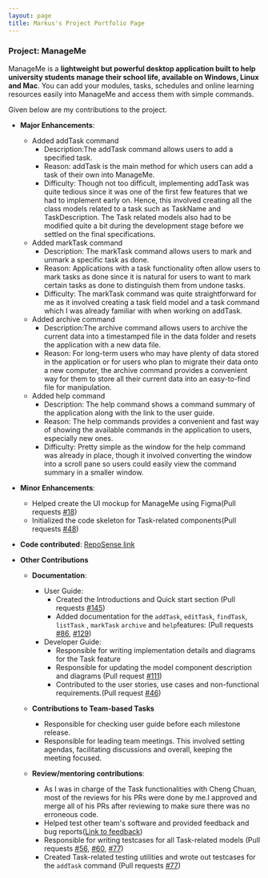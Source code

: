 ```yaml
---
layout: page
title: Markus's Project Portfolio Page
---
```


### Project: ManageMe

ManageMe is a **lightweight but powerful desktop application built to help university students manage their school life, available on Windows, Linux and Mac**. You can add your modules, tasks, schedules and online learning resources easily into ManageMe and access them with simple commands.

Given below are my contributions to the project.

* **Major Enhancements**:
  * Added addTask command
    * Description:The addTask command allows users to add a specified task.
    * Reason: addTask is the main method for which users can add a task of their own into ManageMe.
    * Difficulty: Though not too difficult, implementing addTask was quite tedious since it was one of the first few features that we had to implement early on. Hence, this involved creating all the class models related to a task such as TaskName and TaskDescription. The Task related models also had to be modified quite a bit during the development stage before we settled on the final specifications.
  * Added markTask command
    * Description: The markTask command allows users to mark and unmark a specific task as done.
    * Reason: Applications with a task functionality often allow users to mark tasks as done since it is natural for users to want to mark certain tasks as done to distinguish them from undone tasks.
    * Difficulty: The markTask command was quite straightforward for me as it involved creating a task field model and a task command which I was already familiar with when working on addTask.
  * Added archive command
    * Description:The archive command allows users to archive the current data into a timestamped file in the data 
      folder and resets the application with a new data file.
    * Reason: For long-term users who may have plenty of data stored in the application or for users who plan to migrate their data onto a new computer, the archive command provides a convenient way for them to store all their current data into an easy-to-find file for manipulation.
  * Added help command
    * Description: The help command shows a command summary of the application along with the link to the user guide.
    * Reason: The help commands provides a convenient and fast way of showing the available commands in the application to users, especially new ones.
    * Difficulty: Pretty simple as the window for the help command was already in place, though it involved converting the window into a scroll pane so users could easily view the command summary in a smaller window.

* **Minor Enhancements**:
  * Helped create the UI mockup for ManageMe using Figma(Pull requests [\#18](https://github.com/AY2122S1-CS2103T-W11-3/tp/pull/18))
  * Initialized the code skeleton for Task-related components(Pull requests [\#48](https://github.com/AY2122S1-CS2103T-W11-3/tp/pull/48))

* **Code contributed**: [RepoSense link](https://nus-cs2103-ay2122s1.github.io/tp-dashboard/?search=markuslim24&sort=groupTitle&sortWithin=title&since=2021-09-17&timeframe=commit&mergegroup=&groupSelect=groupByRepos&breakdown=false)

* **Other Contributions**
  * **Documentation**:
    * User Guide:
      * Created the Introductions and Quick start section (Pull requests [\#145](https://github.com/AY2122S1-CS2103T-W11-3/tp/pull/145))
      * Added documentation for the `addTask`, `editTask`, `findTask`, `listTask` , `markTask`
        `archive` and `help`features: (Pull requests [\#86](https://github.com/AY2122S1-CS2103T-W11-3/tp/pull/86), 
        [\#129](https://github.com/AY2122S1-CS2103T-W11-3/tp/pull/129))
    * Developer Guide:
      * Responsible for writing implementation details and diagrams for the Task feature
      * Responsible for updating the model component description and diagrams (Pull request [\#111](https://github.com/AY2122S1-CS2103T-W11-3/tp/pull/111))
      * Contributed to the user stories, use cases and non-functional requirements.(Pull request [\#46](https://github.com/AY2122S1-CS2103T-W11-3/tp/pull/46))

  * **Contributions to Team-based Tasks**
    * Responsible for checking user guide before each milestone release.
    * Responsible for leading team meetings. This involved setting agendas, facilitating discussions and overall,
      keeping the meeting focused.

  * **Review/mentoring contributions**:
    * As I was in charge of the Task functionalities with Cheng Chuan, most of the reviews for his PRs were done by me.I approved and merge all of his PRs after reviewing to make sure there was no erroneous code.
    * Helped test other team's software and provided feedback and bug reports([Link to feedback](https://github.com/markuslim24/ped/issues))
    * Responsible for writing testcases for all Task-related models (Pull requests [\#56](https://github.com/AY2122S1-CS2103T-W11-3/tp/pull/56), [\#60](https://github.com/AY2122S1-CS2103T-W11-3/tp/pull/60), [\#77](https://github.com/AY2122S1-CS2103T-W11-3/tp/pull/77))
    * Created Task-related testing utilities and wrote out testcases for the `addTask` command (Pull requests [\#77](https://github.com/AY2122S1-CS2103T-W11-3/tp/pull/77))
